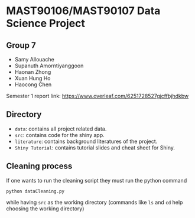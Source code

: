 # MAST90106/MAST90107 Data Science Project

## Group 7

- Samy Allouache
- Supanuth Amorntiyanggoon
- Haonan Zhong
- Xuan Hung Ho
- Haocong Chen

Semester 1 report link: https://www.overleaf.com/6251728527gjcffbjhdkbw

## Directory
- `data`: contains all project related data.
- `src`: contains code for the shiny app.
- `literature`: contains background literatures of the project.
- `Shiny Tutorial`: contains tutorial slides and cheat sheet for Shiny.

## Cleaning process

If one wants to run the cleaning script they must run the python command 
```
python dataCleaning.py
```
while having `src` as the working directory (commands like `ls` and `cd` help choosing the working directory)
